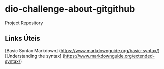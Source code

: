 # dio-challenge-about-gitgithub
Project Repository

## Links Úteis
[Basic Syntax Markdown] (https://www.markdownguide.org/basic-syntax/) <br/>
[Understanding the syntax] (https://www.markdownguide.org/extended-syntax/)
